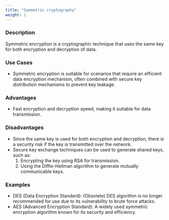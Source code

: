 ```yaml
---
title: "Symmetric cryptography"
weight: 1
---
```


### **Description**

Symmetric encryption is a cryptographic technique that uses the same key for both encryption and decryption of data.

### **Use Cases**

- Symmetric encryption is suitable for scenarios that require an efficient data encryption mechanism, often combined with secure key distribution mechanisms to prevent key leakage.

### **Advantages**

- Fast encryption and decryption speed, making it suitable for data transmission.

### **Disadvantages**

- Since the same key is used for both encryption and decryption, there is a security risk if the key is transmitted over the network.
- Secure key exchange techniques can be used to generate shared keys, such as:
    1. Encrypting the key using RSA for transmission.
    2. Using the Diffie-Hellman algorithm to generate mutually communicable keys.

### **Examples**

- DES (Data Encryption Standard): (Obsolete) DES algorithm is no longer recommended for use due to its vulnerability to brute force attacks.
- AES (Advanced Encryption Standard): A widely used symmetric encryption algorithm known for its security and efficiency.